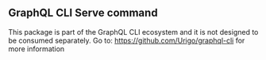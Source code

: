 ## GraphQL CLI Serve command

This package is part of the GraphQL CLI ecosystem and it is not designed to be consumed separately. 
Go to: https://github.com/Urigo/graphql-cli for more information